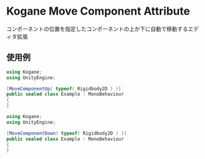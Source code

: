 # Kogane Move Component Attribute

コンポーネントの位置を指定したコンポーネントの上か下に自動で移動するエディタ拡張

## 使用例

```csharp
using Kogane;
using UnityEngine;

[MoveComponentUp( typeof( Rigidbody2D ) )]
public sealed class Example : MonoBehaviour
{
}
```

```csharp
using Kogane;
using UnityEngine;

[MoveComponentDown( typeof( Rigidbody2D ) )]
public sealed class Example : MonoBehaviour
{
}
```